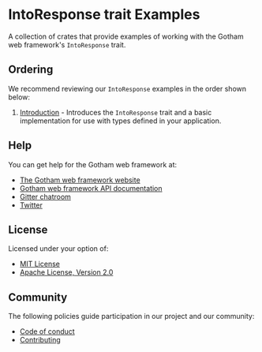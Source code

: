 # IntoResponse trait Examples

A collection of crates that provide examples of working with the Gotham web framework's
`IntoResponse` trait.

## Ordering

We recommend reviewing our `IntoResponse` examples in the order shown below:

1. [Introduction](introduction) - Introduces the `IntoResponse` trait and a basic implementation for
                                  use with types defined in your application.

## Help

You can get help for the Gotham web framework at:

* [The Gotham web framework website](https://gotham.rs)
* [Gotham web framework API documentation](https://docs.rs/gotham/)
* [Gitter chatroom](https://gitter.im/gotham-rs/gotham)
* [Twitter](https://twitter.com/gotham_rs)

## License

Licensed under your option of:

* [MIT License](../LICENSE-MIT)
* [Apache License, Version 2.0](../LICENSE-APACHE)

## Community

The following policies guide participation in our project and our community:

* [Code of conduct](../../CODE_OF_CONDUCT.md)
* [Contributing](../../CONTRIBUTING.md)
